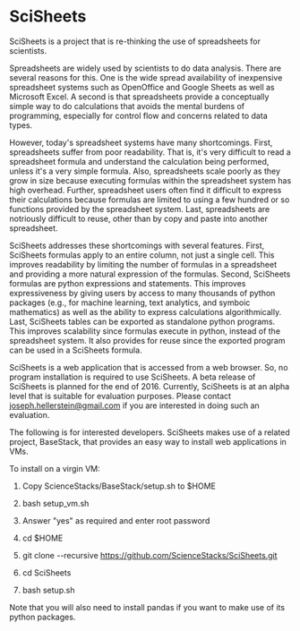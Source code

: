 # SciSheets
SciSheets is a project that is re-thinking the use of spreadsheets for scientists.

Spreadsheets are widely used by scientists to do data analysis. There are several reasons for this. One is the wide spread availability of inexpensive spreadsheet systems such as OpenOffice and Google Sheets as well as Microsoft Excel. A second is that spreadsheets provide a conceptually simple way to do calculations that avoids the mental burdens of programming, especially for control flow and concerns related to data types.

However, today's spreadsheet systems have many shortcomings. First, spreadsheets suffer from poor readability. That is, it's very difficult to read a spreadsheet formula and understand the calculation being performed, unless it's a very simple formula. Also, spreadsheets scale poorly as they grow in size because executing formulas within the spreadsheet system has high overhead. Further, spreadsheet users often find it difficult to express their calculations because formulas are limited to using a few hundred or so functions provided by the spreadsheet system. Last, spreadsheets are notriously difficult to reuse, other than by copy and paste into another spreadsheet.

SciSheets addresses these shortcomings with several features. First, SciSheets formulas apply to an entire column, not just a single cell. This improves readability by limiting the number of formulas in a spreadsheet and providing a more natural expression of the formulas. Second, SciSheets formulas are python expressions and statements. This improves expressiveness by giving users by access to many thousands of python packages (e.g., for machine learning, text analytics, and symboic mathematics) as well as the ability to express calculations algorithmically. Last, SciSheets tables can be exported as standalone python programs. This improves scalability since formulas execute in python, instead of the spreadsheet system. It also provides for reuse since the exported program can be used in a SciSheets formula.

SciSheets is a web application that is accessed from a web browser. So, no program installation is required to use SciSheets. A beta release of SciSheets is planned for the end of 2016. Currently, SciSheets is at an alpha level that is suitable for evaluation purposes. Please contact joseph.hellerstein@gmail.com if you are interested in doing such an evaluation.

The following is for interested developers. SciSheets makes use of a related project, BaseStack, that provides an easy way to install web applications in VMs.

To install on a virgin VM:

1. Copy ScienceStacks/BaseStack/setup.sh to $HOME

2. bash setup_vm.sh

3. Answer "yes" as required and enter root password

4. cd $HOME

5. git clone --recursive https://github.com/ScienceStacks/SciSheets.git

6. cd SciSheets

7. bash setup.sh

Note that you will also need to install pandas if you want to make use of its python packages.
